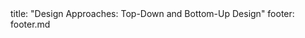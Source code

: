 <frontmatter>
title: "Design Approaches: Top-Down and Bottom-Up Design"
footer: footer.md
</frontmatter>

<include src="unit-inPage-asFlat.md" boilerplate />